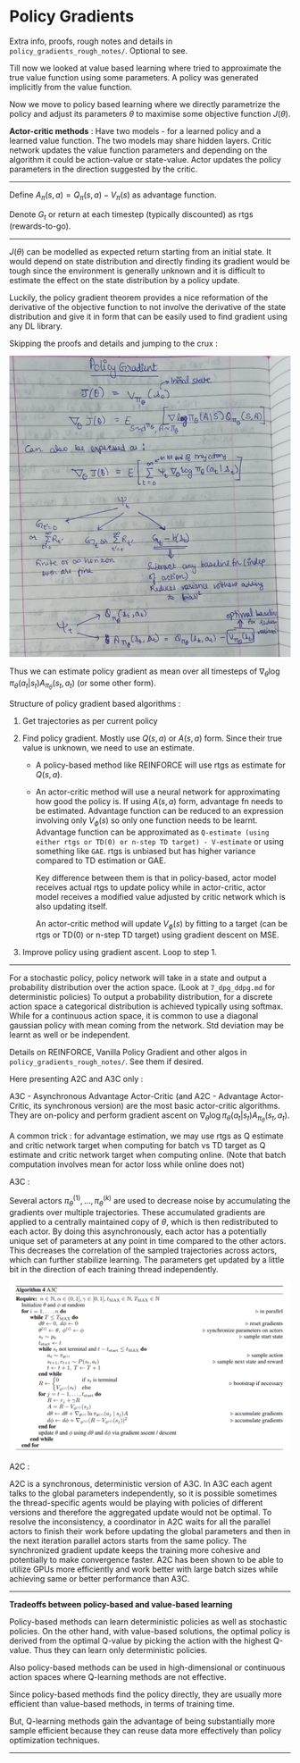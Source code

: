 # Policy Gradients

Extra info, proofs, rough notes and details in `policy_gradients_rough_notes/`. Optional to see.

Till now we looked at value based learning  where tried to approximate the true value function using some parameters. A policy was generated implicitly from the value function.

Now we move to policy based learning where we directly parametrize the policy and adjust its parameters $\theta$ to maximise some objective function $J(\theta)$.

**Actor-critic methods** : Have two models - for a learned policy and a learned value function. The two models may share hidden layers. Critic network updates the value function parameters and depending on the algorithm it could be action-value or state-value. Actor updates the policy parameters in the direction suggested by the critic.

---

Define $A_\pi(s, a) = Q_\pi(s, a) - V_\pi(s)$ as advantage function.

Denote $G_t$ or return at each timestep (typically discounted) as rtgs (rewards-to-go).

---

$J(\theta)$ can be modelled as expected return starting from an initial state. It would depend on state distribution and directly finding its gradient would be tough since the environment is generally unknown and it is difficult to estimate the effect on the state distribution by a policy update.

Luckily, the policy gradient theorem provides a nice reformation of the derivative of the objective function to not involve the derivative of the state distribution and give it in form that can be easily used to find gradient using any DL library. 

Skipping the proofs and details and jumping to the crux :

![](img/image-26.jpg)

Thus we can estimate policy gradient as mean over all timesteps of $\nabla_{\theta} \log \pi_{\theta}(a_t |s_t)  A_{\pi_{\theta}}(s_t, a_t)$ (or some other form).

Structure of policy gradient based algorithms :

1. Get trajectories as per current policy
2. Find policy gradient. Mostly use $Q(s, a)$ or $A(s, a)$ form. Since their true value is unknown, we need to use an estimate.
   -  A policy-based method like REINFORCE will use rtgs as estimate for $Q(s, a)$.
   -  An actor-critic method will use a neural network for approximating how good the policy is. If using $A(s, a)$ form, advantage fn needs to be estimated. Advantage function can be reduced to an expression involving only $V_\phi(s)$ so only one function needs to be learnt. Advantage function can be approximated as `Q-estimate (using either rtgs or TD(0) or n-step TD target) - V-estimate` or using something like `GAE`. rtgs is unbiased but has higher variance compared to TD estimation or GAE.
   
      Key difference between them is that in policy-based, actor model receives actual rtgs to update policy while in actor-critic, actor model receives a modified value adjusted by critic network which is also updating itself.
   
      An actor-critic method will update $V_\phi(s)$ by fitting to a target (can be rtgs or TD(0) or n-step TD target) using gradient descent on MSE.

3. Improve policy using gradient ascent. Loop to step 1.

---

For a stochastic policy, policy network will take in a state and output a probability distribution over the action space. (Look at `7_dpg_ddpg.md` for deterministic policies) To output a probability distribution, for a discrete action space a categorical distribution is achieved typically using softmax. While for a continuous action space, it is common to use a diagonal gaussian policy with mean coming from the network. Std deviation may be learnt as well or be independent.

Details on REINFORCE, Vanilla Policy Gradient and other algos in `policy_gradients_rough_notes/`. See them if desired.

Here presenting A2C and A3C only :

A3C - Asynchronous Advantage Actor-Critic (and A2C - Advantage Actor-Critic, its synchronous version) are the most basic actor-critic algorithms. They are on-policy and perform gradient ascent on $\nabla_{\theta} \log \pi_{\theta}(a_t |s_t)  A_{\pi_{\theta}}(s_t, a_t)$. 

A common trick : for advantage estimation, we may use rtgs as Q estimate and critic network target when computing for batch vs TD target as Q estimate and critic network target when computing online. (Note that batch computation involves mean for actor loss while online does not)


A3C :  

Several actors $π^{(1)}_θ, . . . , π^{(k)}_θ$ are used to decrease noise by accumulating the gradients over
multiple trajectories. These accumulated gradients are applied to a centrally maintained copy of $θ$, which is then
redistributed to each actor. By doing this asynchronously, each actor has a potentially unique set of parameters at any
point in time compared to the other actors. This decreases the correlation of the sampled trajectories across actors,
which can further stabilize learning. The parameters get updated by a little bit in the direction of each training thread independently.

![](img/image-27.png)

A2C :

A2C is a synchronous, deterministic version of A3C. In A3C each agent talks to the global parameters independently, so it is possible sometimes the thread-specific agents would be playing with policies of different versions and therefore the aggregated update would not be optimal. To resolve the inconsistency, a coordinator in A2C waits for all the parallel actors to finish their work before updating the global parameters and then in the next iteration parallel actors starts from the same policy. The synchronized gradient update keeps the training more cohesive and potentially to make convergence faster. A2C has been shown to be able to utilize GPUs more efficiently and work better with large batch sizes while achieving same or better performance than A3C.

---

**Tradeoffs between policy-based and value-based learning**

Policy-based methods can learn deterministic policies as well as stochastic policies. On the other hand, with value-based solutions, the optimal policy is derived from the optimal Q-value by picking the action with the highest Q-value. Thus they can learn only deterministic policies.

Also policy-based methods can be used in high-dimensional or continuous action spaces where Q-learning methods are not effective.

Since policy-based methods find the policy directly, they are usually more efficient than value-based methods, in terms of training time.

But, Q-learning methods gain the advantage of being substantially more sample efficient because they can reuse data more effectively than policy optimization techniques.

---